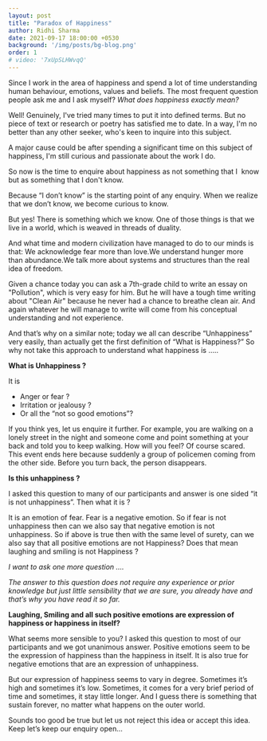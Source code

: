 ```yaml
---
layout: post
title: "Paradox of Happiness"
author: Ridhi Sharma
date: 2021-09-17 18:00:00 +0530
background: '/img/posts/bg-blog.png'
order: 1
# video: '7xUpSLHWvqQ'
---
```

Since I work in the area of happiness and spend a lot of time understanding human behaviour, emotions, values and beliefs. The most frequent question people ask me and I ask myself? *What does happiness exactly mean?*

Well! Genuinely, I've tried many times to put it into defined terms. But no piece of text or research or poetry has satisfied me to date. In a way, I'm no better than any other seeker, who's keen to inquire into this subject.

A major cause could be after spending a significant time on this subject of happiness, I'm still curious and passionate about the work I do.

So now is the time to enquire about happiness as not something that I  know but as something that I don't know.

Because “I don’t know” is the starting point of any enquiry. When we realize that we don’t know, we become curious to know.

But yes! There is something which we know. One of those things is that we live in a world, which is weaved in threads of duality.

And what time and modern civilization have managed to do to our minds is that:
We acknowledge fear more than love.We understand hunger more than abundance.We talk more about systems and structures than the real idea of freedom.

Given a chance today you can ask a 7th-grade child to write an essay on "Pollution", which is very easy for him. But he will have a tough time writing about "Clean Air" because he never had a chance to breathe clean air. And again whatever he will manage to write will come from his conceptual understanding and not experience.

And that’s why on a similar note; today we all can describe “Unhappiness” very easily, than actually get the first definition of “What is Happiness?” So why not take this approach to understand what happiness is …..

**What is Unhappiness ?**

It is
- Anger or fear ?
- Irritation or jealousy ?
- Or all the “not so good emotions”?

If you think yes, let us enquire it further.
For example, you are walking on a lonely street in the night and someone come and point something at your back and told you to keep walking. How will you feel? Of course scared. This event ends here because suddenly a group of policemen coming from the other side. Before you turn back, the person disappears.

**Is this unhappiness ?**

I asked this question to many of our participants and answer is one sided “it is not unhappiness”.
Then what it is ?

It is an emotion of fear.
Fear is a negative emotion. So if fear is not unhappiness then can we also say that negative emotion is not unhappiness.
So if above is true then with the same level of surety, can we also say that all positive emotions are not Happiness?
Does that mean laughing and smiling is not Happiness ?

*I want to ask one more question ….*

*The answer to this question does not require any experience or prior knowledge but just little sensibility that we are sure, you already have and that’s why you have read it so far.*

**Laughing, Smiling and all such positive emotions are expression of happiness or happiness in itself?**

What seems more sensible to you? I asked this question to most of our participants and we got unanimous answer. Positive emotions seem to be the expression of happiness than the happiness in itself. It is also true for negative emotions that are an expression of unhappiness.

But our expression of happiness seems to vary in degree. Sometimes it’s high and sometimes it’s low. Sometimes, it comes for a very brief period of time and sometimes, it stay little longer. And I guess there is something that sustain forever, no matter what happens on the outer world.

Sounds too good be true but let us not reject this idea or accept this idea. Keep let’s keep our enquiry open...
